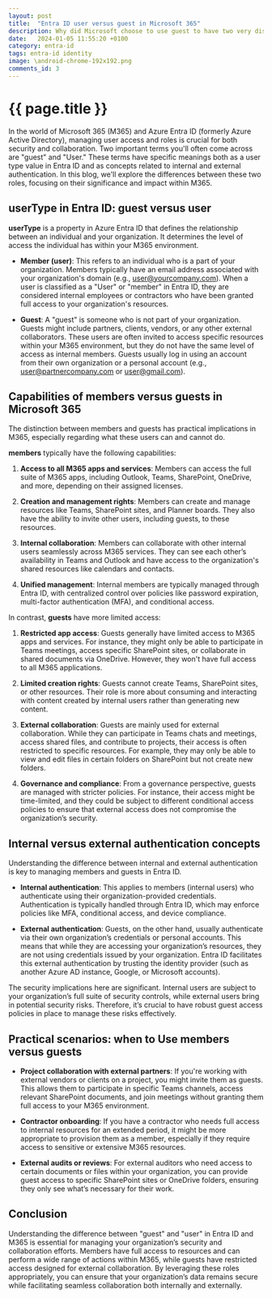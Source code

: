 ```yaml
---
layout: post
title:  "Entra ID user versus guest in Microsoft 365"
description: Why did Microsoft choose to use guest to have two very distinct meanings.  How can a guest be a member, and a user be a guest?
date:   2024-01-05 11:55:20 +0100
category: entra-id
tags: entra-id identity
image: \android-chrome-192x192.png
comments_id: 3
---
```

<h1>{{ page.title }}</h1>

In the world of Microsoft 365 (M365) and Azure Entra ID (formerly Azure Active Directory), managing user access and roles is crucial for both security and collaboration. Two important terms you'll often come across are "guest" and "User." These terms have specific meanings both as a user type value in Entra ID and as concepts related to internal and external authentication. In this blog, we'll explore the differences between these two roles, focusing on their significance and impact within M365.
<!--more-->
## userType in Entra ID: guest versus user

**userType** is a property in Azure Entra ID that defines the relationship between an individual and your organization. It determines the level of access the individual has within your M365 environment.

- **Member (user)**: This refers to an individual who is a part of your organization. Members typically have an email address associated with your organization's domain (e.g., user@yourcompany.com). When a user is classified as a "User" or "member" in Entra ID, they are considered internal employees or contractors who have been granted full access to your organization's resources.

- **Guest**: A "guest" is someone who is not part of your organization. Guests might include partners, clients, vendors, or any other external collaborators. These users are often invited to access specific resources within your M365 environment, but they do not have the same level of access as internal members. Guests usually log in using an account from their own organization or a personal account (e.g., user@partnercompany.com or user@gmail.com).

## Capabilities of members versus guests in Microsoft 365

The distinction between members and guests has practical implications in M365, especially regarding what these users can and cannot do.

**members** typically have the following capabilities:

1. **Access to all M365 apps and services**: Members can access the full suite of M365 apps, including Outlook, Teams, SharePoint, OneDrive, and more, depending on their assigned licenses.
  
2. **Creation and management rights**: Members can create and manage resources like Teams, SharePoint sites, and Planner boards. They also have the ability to invite other users, including guests, to these resources.

3. **Internal collaboration**: Members can collaborate with other internal users seamlessly across M365 services. They can see each other’s availability in Teams and Outlook and have access to the organization's shared resources like calendars and contacts.

4. **Unified management**: Internal members are typically managed through Entra ID, with centralized control over policies like password expiration, multi-factor authentication (MFA), and conditional access.

In contrast, **guests** have more limited access:

1. **Restricted app access**: Guests generally have limited access to M365 apps and services. For instance, they might only be able to participate in Teams meetings, access specific SharePoint sites, or collaborate in shared documents via OneDrive. However, they won't have full access to all M365 applications.

2. **Limited creation rights**: Guests cannot create Teams, SharePoint sites, or other resources. Their role is more about consuming and interacting with content created by internal users rather than generating new content.

3. **External collaboration**: Guests are mainly used for external collaboration. While they can participate in Teams chats and meetings, access shared files, and contribute to projects, their access is often restricted to specific resources. For example, they may only be able to view and edit files in certain folders on SharePoint but not create new folders.

4. **Governance and compliance**: From a governance perspective, guests are managed with stricter policies. For instance, their access might be time-limited, and they could be subject to different conditional access policies to ensure that external access does not compromise the organization’s security.

## Internal versus external authentication concepts

Understanding the difference between internal and external authentication is key to managing members and guests in Entra ID.

- **Internal authentication**: This applies to members (internal users) who authenticate using their organization-provided credentials. Authentication is typically handled through Entra ID, which may enforce policies like MFA, conditional access, and device compliance.

- **External authentication**: Guests, on the other hand, usually authenticate via their own organization’s credentials or personal accounts. This means that while they are accessing your organization’s resources, they are not using credentials issued by your organization. Entra ID facilitates this external authentication by trusting the identity provider (such as another Azure AD instance, Google, or Microsoft accounts).

The security implications here are significant. Internal users are subject to your organization’s full suite of security controls, while external users bring in potential security risks. Therefore, it’s crucial to have robust guest access policies in place to manage these risks effectively.

## Practical scenarios: when to Use members versus guests

- **Project collaboration with external partners**: If you're working with external vendors or clients on a project, you might invite them as guests. This allows them to participate in specific Teams channels, access relevant SharePoint documents, and join meetings without granting them full access to your M365 environment.

- **Contractor onboarding**: If you have a contractor who needs full access to internal resources for an extended period, it might be more appropriate to provision them as a member, especially if they require access to sensitive or extensive M365 resources.

- **External audits or reviews**: For external auditors who need access to certain documents or files within your organization, you can provide guest access to specific SharePoint sites or OneDrive folders, ensuring they only see what’s necessary for their work.

## Conclusion

Understanding the difference between "guest" and "user" in Entra ID and M365 is essential for managing your organization’s security and collaboration efforts. Members have full access to resources and can perform a wide range of actions within M365, while guests have restricted access designed for external collaboration. By leveraging these roles appropriately, you can ensure that your organization’s data remains secure while facilitating seamless collaboration both internally and externally.
